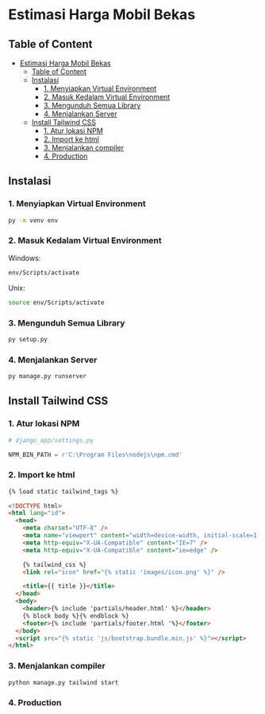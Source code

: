# Estimasi Harga Mobil Bekas

## Table of Content
- [Estimasi Harga Mobil Bekas](#estimasi-harga-mobil-bekas)
  - [Table of Content](#table-of-content)
  - [Instalasi](#instalasi)
    - [1. Menyiapkan Virtual Environment](#1-menyiapkan-virtual-environment)
    - [2. Masuk Kedalam Virtual Environment](#2-masuk-kedalam-virtual-environment)
    - [3. Mengunduh Semua Library](#3-mengunduh-semua-library)
    - [4. Menjalankan Server](#4-menjalankan-server)
  - [Install Tailwind CSS](#install-tailwind-css)
    - [1. Atur lokasi NPM](#1-atur-lokasi-npm)
    - [2. Import ke html](#2-import-ke-html)
    - [3. Menjalankan compiler](#3-menjalankan-compiler)
    - [4. Production](#4-production)

## Instalasi

### 1. Menyiapkan Virtual Environment

```sh
py -m venv env 
```

### 2. Masuk Kedalam Virtual Environment

Windows:
```sh
env/Scripts/activate
```

Unix:
```sh
source env/Scripts/activate
```

### 3. Mengunduh Semua Library

```sh
py setup.py
```

### 4. Menjalankan Server

```sh
py manage.py runserver
```

## Install Tailwind CSS

### 1. Atur lokasi NPM
```py
# django_app/settings.py

NPM_BIN_PATH = r'C:\Program Files\nodejs\npm.cmd'
```

### 2. Import ke html
```html
{% load static tailwind_tags %}

<!DOCTYPE html>
<html lang="id">
  <head>
    <meta charset="UTF-8" />
    <meta name="viewport" content="width=device-width, initial-scale=1.0" />
    <meta http-equiv="X-UA-Compatible" content="IE=7" />
    <meta http-equiv="X-UA-Compatible" content="ie=edge" />

    {% tailwind_css %}
    <link rel="icon" href="{% static 'images/icon.png' %}" />

    <title>{{ title }}</title>
  </head>
  <body>
    <header>{% include 'partials/header.html' %}</header>
    {% block body %}{% endblock %}
    <footer>{% include 'partials/footer.html '%}</footer>
  </body>
  <script src="{% static 'js/bootstrap.bundle.min.js' %}"></script>
</html>
```

### 3. Menjalankan compiler
```sh
python manage.py tailwind start
```

### 4. Production